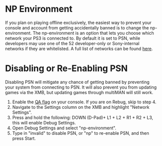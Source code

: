 # NP Environment

If you plan on playing offline exclusively, the easiest way to prevent your console and account from getting accidentally banned is to change the np-environment. The np-environment is an option that lets you choose which network your PS3 is connected to. By default it is set to PSN, while developers may use one of the 52 developer-only or Sony-internal networks if they are whitelisted. A full list of networks can be found [here](http://www.psdevwiki.com/ps3/Environments#Environments).

# Disabling or Re-Enabling PSN
Disabling PSN will mitigate any chance of getting banned by preventing your system from connecting to PSN. It will also prevent you from updating games via the XMB, but updating games through multiMAN will still work.

1. Enable the [QA flag](qa.md) on your console. If you are on Rebug, skip to step 4.
2. Navigate to the Settings column on the XMB and highlight "Network Settings".
3. Press and hold the following: DOWN (D-Pad)+ L1 + L2 + R1 + R2 + L3, this will enable Debug Settings.
4. Open Debug Settings and select "np-environment".
5. Type in "invalid" to disable PSN, or "np" to re-enable PSN, and then press Start.